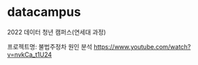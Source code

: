 # datacampus
2022 데이터 청년 캠퍼스(연세대 과정)

프로젝트명: 불법주정차 원인 분석
https://www.youtube.com/watch?v=nvkCa_t1U24

